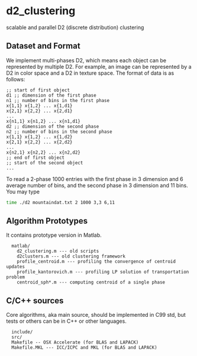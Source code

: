 d2_clustering
=============

scalable and parallel D2 (discrete distribution) clustering

## Dataset and Format
We implement multi-phases D2, which means each object can be represented
by multiple D2. For example, an image can be represented by a D2 in color
space and a D2 in texture space. The format of data is as follows:
```emacs-lisp
;; start of first object
d1 ;; dimension of the first phase
n1 ;; number of bins in the first phase
x{1,1} x{1,2} ... x{1,d1}
x{2,1} x{2,2} ... x{2,d1}
...
x{n1,1} x{n1,2} ... x{n1,d1}
d2 ;; dimension of the second phase
n2 ;; number of bins in the second phase
x{1,1} x{1,2} ... x{1,d2}
x{2,1} x{2,2} ... x{2,d2}
...
x{n2,1} x{n2,2} ... x{n2,d2}
;; end of first object
;; start of the second object
...
```

To read a 2-phase 1000 entries with the first phase in 3 dimension
and 6 average number of bins, and the second phase  in 3 dimension
and 11 bins. You may type
```bash
time ./d2 mountaindat.txt 2 1000 3,3 6,11
```


## Algorithm Prototypes
It contains prototype version in Matlab.
```
  matlab/
    d2_clustering.m --- old scripts
    d2clusters.m --- old clustering framework
    profile_centroid.m --- profiling the convergence of centroid updates
    profile_kantorovich.m --- profiling LP solution of transportation problem
    centroid_sph*.m --- computing centroid of a single phase
```

## C/C++ sources
Core algorithms, aka main source, should be implemented in C99 std, but tests or others can be in C++ or other languages.
```
  include/
  src/
  Makefile -- OSX Accelerate (for BLAS and LAPACK)
  Makefile.MKL --- ICC/ICPC and MKL (for BLAS and LAPACK)
```
